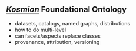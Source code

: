 
## *[Kosmion](https://djradon.github.io/wiki/notes/c5qcd8cate4ic318mkmmkn0)* Foundational Ontology

* datasets, catalogs, named graphs, distributions
* how to do multi-level
* can facets/aspects replace classes
* provenance, attribution, versioning
